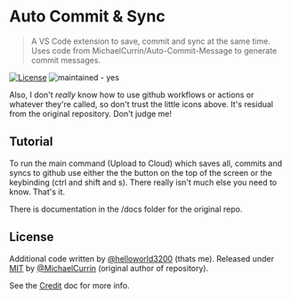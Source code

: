 # Auto Commit & Sync
> A VS Code extension to save, commit and sync at the same time. Uses code from MichaelCurrin/Auto-Commit-Message to generate commit messages.

<!-- Badges mostly generated with https://michaelcurrin.github.io/badge-generator/#/ -->

[![License](https://img.shields.io/badge/License-MIT-blue)](#license "Go to License section")
![maintained - yes](https://img.shields.io/badge/maintained-yes-blue)

Also, I don't _really_ know how to use github workflows or actions or whatever they're called, so don't trust the little icons above. It's residual from the original repository. Don't judge me!

## Tutorial

To run the main command (Upload to Cloud) which saves all, commits and syncs to github use either the the button on the top of the screen or the keybinding (ctrl and shift and s).
There really isn't much else you need to know. That's it.

There is documentation in the /docs folder for the original repo.

## License

Additional code written by [@helloworld3200](https://github.com/helloworld3200) (thats me).
Released under [MIT](/LICENSE) by [@MichaelCurrin](https://github.com/MichaelCurrin) (original author of repository).

See the [Credit](/docs/other/credit.md) doc for more info.
